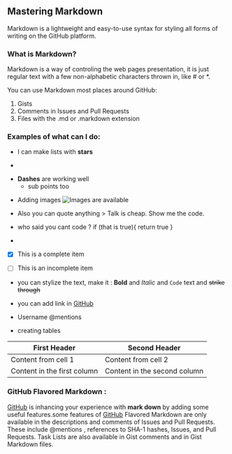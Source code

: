 ## Mastering Markdown

Markdown is a lightweight and easy-to-use syntax for styling all forms of writing on the GitHub platform.

### What is Markdown?

Markdown is a way of controling the web pages presentation, it is just regular text with a few non-alphabetic characters thrown in, like # or *.

You can use Markdown most places around GitHub:
1. Gists
1. Comments in Issues and Pull Requests
1. Files with the .md or .markdown extension

### Examples of what can I do: 

* I can make lists with **stars** 

*  
- **Dashes** are working well 
  - sub points too
  
*  Adding images 
![Images are available](https://i0.wp.com/cleus.co/wp-content/uploads/2019/03/Screenshot-2019-03-14-at-4.23.07-PM.png?resize=939%2C919&ssl=1)
  
* Also you can quote anything > Talk is cheap. Show me the code.

* who said you cant code ? 
if (that is true){
      return true
    }

* 
- [x] This is a complete item
- [ ] This is an incomplete item


*  you can stylize the text, make it :
**Bold** and _Italic_ and `Code` text and  ~~strike through~~

*  you can add link in [GitHub](http://github.com) 

*  Username @mentions 

*  creating tables 

First Header | Second Header
------------ | -------------
Content from cell 1 | Content from cell 2
Content in the first column | Content in the second column


### GitHub Flavored Markdown : 

[GitHub](http://github.com) is inhancing your experience with **mark down** by adding some useful features.some features of [GitHub](http://github.com) Flavored Markdown are only available in the descriptions and comments of Issues and Pull Requests. These include @mentions , references to SHA-1 hashes, Issues, and Pull Requests. Task Lists are also available in Gist comments and in Gist Markdown files.

